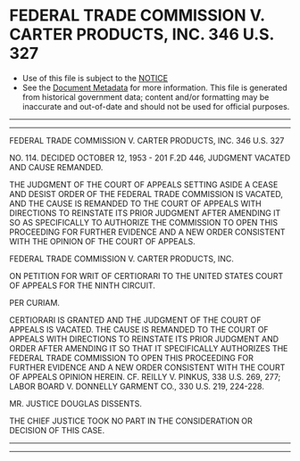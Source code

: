 ---
---

# FEDERAL TRADE COMMISSION V. CARTER PRODUCTS, INC. 346 U.S. 327

* Use of this file is subject to the [NOTICE](https://github.com/publicdocs/notice/blob/master/NOTICE)
* See the [Document Metadata](../../../) for more information.
  This file is generated from historical government data; content and/or formatting may be inaccurate and out-of-date and should not be used for official purposes.

----------
----------

FEDERAL TRADE COMMISSION V. CARTER PRODUCTS, INC. 346 U.S. 327

NO. 114.  DECIDED OCTOBER 12, 1953 - 201 F.2D 446, JUDGMENT VACATED AND CAUSE REMANDED.

THE JUDGMENT OF THE COURT OF APPEALS SETTING ASIDE A CEASE AND DESIST ORDER OF THE FEDERAL TRADE COMMISSION IS VACATED, AND THE CAUSE IS REMANDED TO THE COURT OF APPEALS WITH DIRECTIONS TO REINSTATE ITS PRIOR JUDGMENT AFTER AMENDING IT SO AS SPECIFICALLY TO AUTHORIZE THE COMMISSION TO OPEN THIS PROCEEDING FOR FURTHER EVIDENCE AND A NEW ORDER CONSISTENT WITH THE OPINION OF THE COURT OF APPEALS.

FEDERAL TRADE COMMISSION V. CARTER PRODUCTS, INC.

ON PETITION FOR WRIT OF CERTIORARI TO THE UNITED STATES COURT OF APPEALS FOR THE NINTH CIRCUIT.

PER CURIAM.

CERTIORARI IS GRANTED AND THE JUDGMENT OF THE COURT OF APPEALS IS VACATED.  THE CAUSE IS REMANDED TO THE COURT OF APPEALS WITH DIRECTIONS TO REINSTATE ITS PRIOR JUDGMENT AND ORDER AFTER AMENDING IT SO THAT IT SPECIFICALLY AUTHORIZES THE FEDERAL TRADE COMMISSION TO OPEN THIS PROCEEDING FOR FURTHER EVIDENCE AND A NEW ORDER CONSISTENT WITH THE COURT OF APPEALS OPINION HEREIN.  CF. REILLY V. PINKUS, 338 U.S. 269, 277; LABOR BOARD V. DONNELLY GARMENT CO., 330 U.S. 219, 224-228.

MR. JUSTICE DOUGLAS DISSENTS.

THE CHIEF JUSTICE TOOK NO PART IN THE CONSIDERATION OR DECISION OF THIS CASE.


----------
----------

